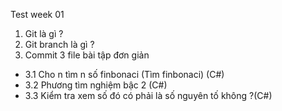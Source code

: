﻿Test week 01
1. Git là gì ?
2. Git branch là gì ?
3. Commit 3 file bài tập đơn giản
- 3.1 Cho n tìm n số finbonaci (Tìm finbonaci) (C#)
- 3.2 Phương tìm nghiệm bậc 2 (C#)
- 3.3 Kiểm tra xem số đó có phải là số nguyên tố không ?(C#)